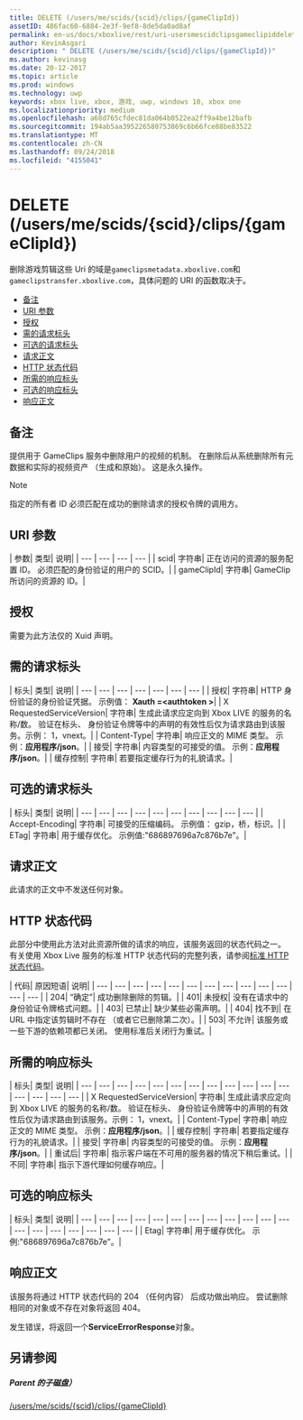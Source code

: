 ```yaml
---
title: DELETE (/users/me/scids/{scid}/clips/{gameClipId})
assetID: 486fac60-6884-2e3f-9ef8-8de5da0ad8af
permalink: en-us/docs/xboxlive/rest/uri-usersmescidclipsgameclipiddelete.html
author: KevinAsgari
description: " DELETE (/users/me/scids/{scid}/clips/{gameClipId})"
ms.author: kevinasg
ms.date: 20-12-2017
ms.topic: article
ms.prod: windows
ms.technology: uwp
keywords: xbox live, xbox, 游戏, uwp, windows 10, xbox one
ms.localizationpriority: medium
ms.openlocfilehash: a68d765cfdec81da064b0522ea2ff9a4be12bafb
ms.sourcegitcommit: 194ab5aa395226580753869c6b66fce88be83522
ms.translationtype: MT
ms.contentlocale: zh-CN
ms.lasthandoff: 09/24/2018
ms.locfileid: "4155041"
---
```

# <a name="delete-usersmescidsscidclipsgameclipid"></a>DELETE (/users/me/scids/{scid}/clips/{gameClipId})
删除游戏剪辑这些 Uri 的域是`gameclipsmetadata.xboxlive.com`和`gameclipstransfer.xboxlive.com`，具体问题的 URI 的函数取决于。
 
  * [备注](#ID4EX)
  * [URI 参数](#ID4ECB)
  * [授权](#ID4ENB)
  * [需的请求标头](#ID4EYB)
  * [可选的请求标头](#ID4EEE)
  * [请求正文](#ID4ENF)
  * [HTTP 状态代码](#ID4EYF)
  * [所需的响应标头](#ID4EIAAC)
  * [可选的响应标头](#ID4E2CAC)
  * [响应正文](#ID4E2DAC)
 
<a id="ID4EX"></a>

 
## <a name="remarks"></a>备注
 
提供用于 GameClips 服务中删除用户的视频的机制。 在删除后从系统删除所有元数据和实际的视频资产 （生成和原始）。 这是永久操作。 

> [!NOTE] 
> 指定的所有者 ID 必须匹配在成功的删除请求的授权令牌的调用方。 


  
<a id="ID4ECB"></a>

 
## <a name="uri-parameters"></a>URI 参数
 
| 参数| 类型| 说明| 
| --- | --- | --- | --- | 
| scid| 字符串| 正在访问的资源的服务配置 ID。 必须匹配的身份验证的用户的 SCID。| 
| gameClipId| 字符串| GameClip 所访问的资源的 ID。| 
  
<a id="ID4ENB"></a>

 
## <a name="authorization"></a>授权
 
需要为此方法仅的 Xuid 声明。
  
<a id="ID4EYB"></a>

 
## <a name="required-request-headers"></a>需的请求标头
 
| 标头| 类型| 说明| 
| --- | --- | --- | --- | --- | --- | --- | 
| 授权| 字符串| HTTP 身份验证的身份验证凭据。 示例值： <b>Xauth =&lt;authtoken ></b>| 
| X RequestedServiceVersion| 字符串| 生成此请求应定向到 Xbox LIVE 的服务的名称/数。 验证在标头、 身份验证令牌等中的声明的有效性后仅为请求路由到该服务。示例： 1，vnext。| 
| Content-Type| 字符串| 响应正文的 MIME 类型。 示例：<b>应用程序/json</b>。| 
| 接受| 字符串| 内容类型的可接受的值。 示例：<b>应用程序/json</b>。| 
| 缓存控制| 字符串| 若要指定缓存行为的礼貌请求。| 
  
<a id="ID4EEE"></a>

 
## <a name="optional-request-headers"></a>可选的请求标头
 
| 标头| 类型| 说明| 
| --- | --- | --- | --- | --- | --- | --- | --- | --- | --- | 
| Accept-Encoding| 字符串| 可接受的压缩编码。 示例值： gzip，桥，标识。| 
| ETag| 字符串| 用于缓存优化。 示例值:"686897696a7c876b7e"。| 
  
<a id="ID4ENF"></a>

 
## <a name="request-body"></a>请求正文
 
此请求的正文中不发送任何对象。
  
<a id="ID4EYF"></a>

 
## <a name="http-status-codes"></a>HTTP 状态代码
 
此部分中使用此方法对此资源所做的请求的响应，该服务返回的状态代码之一。 有关使用 Xbox Live 服务的标准 HTTP 状态代码的完整列表，请参阅[标准 HTTP 状态代码](../../additional/httpstatuscodes.md)。
 
| 代码| 原因短语| 说明| 
| --- | --- | --- | --- | --- | --- | --- | --- | --- | --- | --- | --- | --- | 
| 204| “确定”| 成功删除删除的剪辑。| 
| 401| 未授权| 没有在请求中的身份验证令牌格式问题。| 
| 403| 已禁止| 缺少某些必需声明。| 
| 404| 找不到| 在 URL 中指定该剪辑时不存在 （或者它已删除第二次）。| 
| 503| 不允许| 该服务或一些下游的依赖项都已关闭。 使用标准后关闭行为重试。| 
  
<a id="ID4EIAAC"></a>

 
## <a name="required-response-headers"></a>所需的响应标头
 
| 标头| 类型| 说明| 
| --- | --- | --- | --- | --- | --- | --- | --- | --- | --- | --- | --- | --- | --- | --- | --- | 
| X RequestedServiceVersion| 字符串| 生成此请求应定向到 Xbox LIVE 的服务的名称/数。 验证在标头、 身份验证令牌等中的声明的有效性后仅为请求路由到该服务。示例： 1，vnext。| 
| Content-Type| 字符串| 响应正文的 MIME 类型。 示例：<b>应用程序/json</b>。| 
| 缓存控制| 字符串| 若要指定缓存行为的礼貌请求。| 
| 接受| 字符串| 内容类型的可接受的值。 示例：<b>应用程序/json</b>。| 
| 重试后| 字符串| 指示客户端在不可用的服务器的情况下稍后重试。| 
| 不同| 字符串| 指示下游代理如何缓存响应。| 
  
<a id="ID4E2CAC"></a>

 
## <a name="optional-response-headers"></a>可选的响应标头
 
| 标头| 类型| 说明| 
| --- | --- | --- | --- | --- | --- | --- | --- | --- | --- | --- | --- | --- | --- | --- | --- | --- | --- | --- | 
| Etag| 字符串| 用于缓存优化。 示例:"686897696a7c876b7e"。| 
  
<a id="ID4E2DAC"></a>

 
## <a name="response-body"></a>响应正文
 
该服务将通过 HTTP 状态代码的 204 （任何内容） 后成功做出响应。 尝试删除相同的对象或不存在对象将返回 404。
 
发生错误，将返回一个**ServiceErrorResponse**对象。
  
<a id="ID4EJEAC"></a>

 
## <a name="see-also"></a>另请参阅
 
<a id="ID4ELEAC"></a>

 
##### <a name="parent"></a>Parent 的子磁盘） 

[/users/me/scids/{scid}/clips/{gameClipId}](uri-usersmescidclipsgameclipid.md)

   